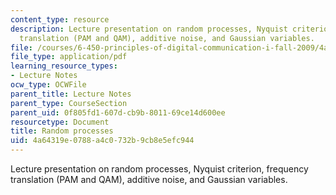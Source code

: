 ```yaml
---
content_type: resource
description: Lecture presentation on random processes, Nyquist criterion, frequency
  translation (PAM and QAM), additive noise, and Gaussian variables.
file: /courses/6-450-principles-of-digital-communication-i-fall-2009/4a64319e0788a4c0732b9cb8e5efc944_MIT6_450F09_slide13.pdf
file_type: application/pdf
learning_resource_types:
- Lecture Notes
ocw_type: OCWFile
parent_title: Lecture Notes
parent_type: CourseSection
parent_uid: 0f805fd1-607d-cb9b-8011-69ce14d600ee
resourcetype: Document
title: Random processes
uid: 4a64319e-0788-a4c0-732b-9cb8e5efc944
---
```

Lecture presentation on random processes, Nyquist criterion, frequency translation (PAM and QAM), additive noise, and Gaussian variables.

